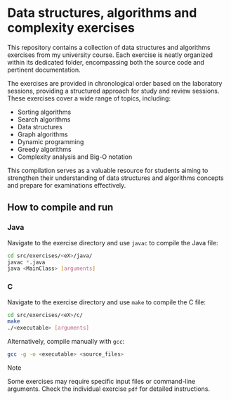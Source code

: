 # Data structures, algorithms and complexity exercises

This repository contains a collection of data structures and algorithms exercises from my university course. Each exercise is neatly organized within its dedicated folder, encompassing both the source code and pertinent documentation.

The exercises are provided in chronological order based on the laboratory sessions, providing a structured approach for study and review sessions. These exercises cover a wide range of topics, including:

- Sorting algorithms
- Search algorithms
- Data structures
- Graph algorithms
- Dynamic programming
- Greedy algorithms
- Complexity analysis and Big-O notation

This compilation serves as a valuable resource for students aiming to strengthen their understanding of data structures and algorithms concepts and prepare for examinations effectively.

## How to compile and run

### Java
Navigate to the exercise directory and use `javac` to compile the Java file:
```sh
cd src/exercises/<eX>/java/
javac *.java
java <MainClass> [arguments]
```

### C
Navigate to the exercise directory and use `make` to compile the C file:
```sh
cd src/exercises/<eX>/c/
make
./<executable> [arguments]
```

Alternatively, compile manually with `gcc`:
```sh
gcc -g -o <executable> <source_files>
```

> [!NOTE]  
> Some exercises may require specific input files or command-line arguments. Check the individual exercise `pdf` for detailed instructions.
